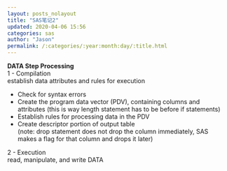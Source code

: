 ```yaml
---
layout: posts_nolayout
title: "SAS笔记2"
updated: 2020-04-06 15:56
categories: sas
author: "Jason"
permalink: /:categories/:year:month:day/:title.html
---
```

**DATA Step Processing**  
1 - Compilation  
establish data attributes and rules for execution  
* Check for syntax errors
* Create the program data vector (PDV), containing columns and attributes (this is way length statement has to be before if statements)
* Establish rules for processing data in the PDV
* Create descriptor portion of output table  
(note: drop statement does not drop the column immediately, SAS makes a flag for that column and drops it later)  


2 - Execution  
read, manipulate, and write DATA  
